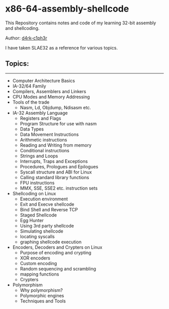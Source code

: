# x86-64-assembly-shellcode

This Repository contains notes and code of my learning 32-bit assembly and shellcoding.

Author: [d4rk-c1ph3r](https://github.com/d4rk-c1ph3r)

I have taken SLAE32 as a reference for various topics.

## Topics:
----------
 * Computer Architecture Basics
 * IA-32/64 Family
 * Compilers, Assemblers and Linkers
 * CPU Modes and Memory Addressing
 * Tools of the trade
   - Nasm, Ld, Objdump, Ndisasm etc.
 * IA-32 Assembly Language
    * Registers and Flags
    * Program Structure for use with nasm
    * Data Types
    * Data Movement Instructions
    * Arithmetic instructions
    * Reading and Writing from memory
    * Conditional instructions
    * Strings and Loops
    * Interrupts, Traps and Exceptions
    * Procedures, Prologues and Epilogues
    * Syscall structure and ABI for Linux
    * Calling standard library functions
    * FPU instructions
    * MMX, SSE, SSE2 etc. instruction sets
 * Shellcoding on Linux
    * Execution environment
    * Exit and Execve shellcode
    * Bind Shell and Reverse TCP
    * Staged Shellcode
    * Egg Hunter
    * Using 3rd party shellcode
    * Simulating shellcode
     - locating syscalls
     - graphing shellcode execution
 * Encoders, Decoders and Crypters on Linux
    * Purpose of encoding and crypting
    * XOR encoders
    * Custom encoding
     - Random sequencing and scrambling
     - mapping functions
    * Crypters
 * Polymorphism
   * Why polymorphism?
   * Polymorphic engines
   * Techniques and Tools
